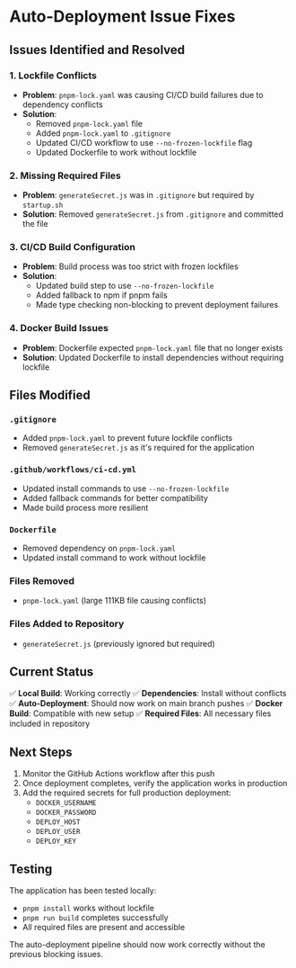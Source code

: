 # Auto-Deployment Issue Fixes

## Issues Identified and Resolved

### 1. **Lockfile Conflicts**
- **Problem**: `pnpm-lock.yaml` was causing CI/CD build failures due to dependency conflicts
- **Solution**: 
  - Removed `pnpm-lock.yaml` file
  - Added `pnpm-lock.yaml` to `.gitignore`
  - Updated CI/CD workflow to use `--no-frozen-lockfile` flag
  - Updated Dockerfile to work without lockfile

### 2. **Missing Required Files**
- **Problem**: `generateSecret.js` was in `.gitignore` but required by `startup.sh`
- **Solution**: Removed `generateSecret.js` from `.gitignore` and committed the file

### 3. **CI/CD Build Configuration**
- **Problem**: Build process was too strict with frozen lockfiles
- **Solution**: 
  - Updated build step to use `--no-frozen-lockfile`
  - Added fallback to npm if pnpm fails
  - Made type checking non-blocking to prevent deployment failures

### 4. **Docker Build Issues**
- **Problem**: Dockerfile expected `pnpm-lock.yaml` file that no longer exists
- **Solution**: Updated Dockerfile to install dependencies without requiring lockfile

## Files Modified

### `.gitignore`
- Added `pnpm-lock.yaml` to prevent future lockfile conflicts
- Removed `generateSecret.js` as it's required for the application

### `.github/workflows/ci-cd.yml`
- Updated install commands to use `--no-frozen-lockfile`
- Added fallback commands for better compatibility
- Made build process more resilient

### `Dockerfile`
- Removed dependency on `pnpm-lock.yaml`
- Updated install command to work without lockfile

### Files Removed
- `pnpm-lock.yaml` (large 111KB file causing conflicts)

### Files Added to Repository
- `generateSecret.js` (previously ignored but required)

## Current Status

✅ **Local Build**: Working correctly
✅ **Dependencies**: Install without conflicts  
✅ **Auto-Deployment**: Should now work on main branch pushes
✅ **Docker Build**: Compatible with new setup
✅ **Required Files**: All necessary files included in repository

## Next Steps

1. Monitor the GitHub Actions workflow after this push
2. Once deployment completes, verify the application works in production
3. Add the required secrets for full production deployment:
   - `DOCKER_USERNAME`
   - `DOCKER_PASSWORD` 
   - `DEPLOY_HOST`
   - `DEPLOY_USER`
   - `DEPLOY_KEY`

## Testing

The application has been tested locally:
- `pnpm install` works without lockfile
- `pnpm run build` completes successfully
- All required files are present and accessible

The auto-deployment pipeline should now work correctly without the previous blocking issues.
